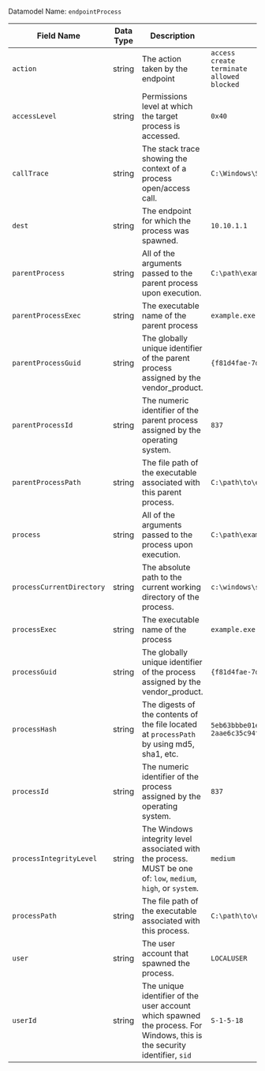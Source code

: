 <br />
<span class="fw-bold">Datamodel Name: </span><code>endpointProcess</code>
<br />
<table class="table table-striped w-75">
  <thead>
    <tr>
      <th scope="col">Field Name</th>
      <th scope="col">Data Type</th>
      <th scope="col">Description</th>
      <th scope="col">Example</th>
    </tr>
  </thead>
  <tbody>
    <tr>
      <td><code>action</code></td>
      <td>string</td>
      <td>The action taken by the endpoint</td>
      <td><code>access<br/>create<br/>terminate<br/>allowed<br/>blocked</code></td>
    </tr>
    <tr>
      <td><code>accessLevel</code></td>
      <td>string</td>
      <td>Permissions level at which the target process is accessed.</td>
      <td><code>0x40</code></td>
    </tr>
    <tr>
      <td><code>callTrace</code></td>
      <td>string</td>
      <td>The stack trace showing the context of a process open/access call.</td>
      <td><code>C:\Windows\SYSTEM32\ntdll.dll+a5594|C:\Windows\system32\KERNELBASE.dll+1e865</code></td>
    </tr>
    <tr>
      <td><code>dest</code></td>
      <td>string</td>
      <td>The endpoint for which the process was spawned.</td>
      <td><code>10.10.1.1</code></td>
    </tr>
    <tr>
      <td><code>parentProcess</code></td>
      <td>string</td>
      <td>All of the arguments passed to the parent process upon execution.</td>
      <td><code>C:\path\example.exe /flag1</code></td>
    </tr>
    <tr>
      <td><code>parentProcessExec</code></td>
      <td>string</td>
      <td>The executable name of the parent process</td>
      <td><code>example.exe</code></td>
    </tr>
    <tr>
      <td><code>parentProcessGuid</code></td>
      <td>string</td>
      <td>The globally unique identifier of the parent process assigned by the vendor_product.</td>
      <td><code>{f81d4fae-7dec-11d0-a765-00a0c91e6bf6}</code></td>
    </tr>
    <tr>
      <td><code>parentProcessId</code></td>
      <td>string</td>
      <td>The numeric identifier of the parent process assigned by the operating system.</td>
      <td><code>837</code></td>
    </tr>
    <tr>
      <td><code>parentProcessPath</code></td>
      <td>string</td>
      <td>The file path of the executable associated with this parent process.</td>
      <td><code>C:\path\to\example.exe</code></td>
    </tr>
    <tr>
      <td><code>process</code></td>
      <td>string</td>
      <td>All of the arguments passed to the process upon execution.</td>
      <td><code>C:\path\example.exe /flag1</code></td>
    </tr>
    <tr>
      <td><code>processCurrentDirectory</code></td>
      <td>string</td>
      <td>The absolute path to the current working directory of the process.</td>
      <td><code>c:\windows\system32\</code></td>
    </tr>
    <tr>
      <td><code>processExec</code></td>
      <td>string</td>
      <td>The executable name of the process</td>
      <td><code>example.exe</code></td>
    </tr>
    <tr>
      <td><code>processGuid</code></td>
      <td>string</td>
      <td>The globally unique identifier of the process assigned by the vendor_product.</td>
      <td><code>{f81d4fae-7dec-11d0-a765-00a0c91e6bf6}</code></td>
    </tr>
    <tr>
      <td><code>processHash</code></td>
      <td>string</td>
      <td>The digests of the contents of the file located at <code>processPath</code> by using md5, sha1, etc.</td>
      <td><code>5eb63bbbe01eeed093cb22bb8f5acdc3<br/>2aae6c35c94fcfb415dbe95f408b9ce91ee846ed</code></td>
    </tr>
    <tr>
      <td><code>processId</code></td>
      <td>string</td>
      <td>The numeric identifier of the process assigned by the operating system.</td>
      <td><code>837</code></td>
    </tr>
    <tr>
      <td><code>processIntegrityLevel</code></td>
      <td>string</td>
      <td>The Windows integrity level associated with the process. MUST be one of: <code>low</code>, <code>medium</code>, <code>high</code>, or <code>system</code>.</td>
      <td><code>medium</code></td>
    </tr>
    <tr>
      <td><code>processPath</code></td>
      <td>string</td>
      <td>The file path of the executable associated with this process.</td>
      <td><code>C:\path\to\example.exe</code></td>
    </tr>
    <tr>
      <td><code>user</code></td>
      <td>string</td>
      <td>The user account that spawned the process.</td>
      <td><code>LOCALUSER</code></td>
    </tr>
    <tr>
      <td><code>userId</code></td>
      <td>string</td>
      <td>The unique identifier of the user account which spawned the process. For Windows, this is the security identifier, <code>sid</code></td>
      <td><code>S-1-5-18</code></td>
    </tr>
  </tbody>
</table>